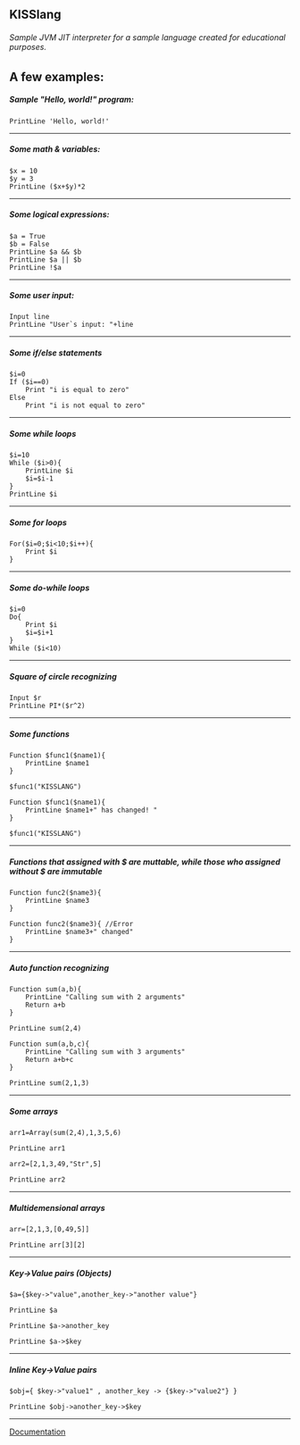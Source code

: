 ## KISSlang

###### Sample JVM JIT interpreter for a sample language created for educational purposes.

## A few examples:

##### Sample "Hello, world!" program:
```
PrintLine 'Hello, world!'
```
****
##### Some math & variables:
```
$x = 10
$y = 3
PrintLine ($x+$y)*2
```
****
##### Some logical expressions:
```
$a = True
$b = False
PrintLine $a && $b
PrintLine $a || $b
PrintLine !$a
```
****
##### Some user input:
```
Input line
PrintLine "User`s input: "+line
```
****
##### Some if/else statements
```
$i=0
If ($i==0)
    Print "i is equal to zero"
Else
    Print "i is not equal to zero"
```
****
##### Some while loops
```
$i=10
While ($i>0){
    PrintLine $i
    $i=$i-1
}
PrintLine $i
```
****
##### Some for loops
```
For($i=0;$i<10;$i++){
    Print $i
}
```
****
##### Some do-while loops
```
$i=0
Do{
    Print $i
    $i=$i+1
}
While ($i<10)
```
****
##### Square of circle recognizing
```
Input $r
PrintLine PI*($r^2)
```
****
##### Some functions 
```
Function $func1($name1){
    PrintLine $name1
}

$func1("KISSLANG")

Function $func1($name1){
    PrintLine $name1+" has changed! "
}

$func1("KISSLANG")
```
****
##### Functions that assigned with $ are muttable, while those who assigned without $ are immutable
```
Function func2($name3){
    PrintLine $name3
}

Function func2($name3){ //Error
    PrintLine $name3+" changed"
}
```
****
##### Auto function recognizing
```
Function sum(a,b){
    PrintLine "Calling sum with 2 arguments"
    Return a+b
}

PrintLine sum(2,4)

Function sum(a,b,c){
    PrintLine "Calling sum with 3 arguments"
    Return a+b+c
}

PrintLine sum(2,1,3)
```
****
#####  Some arrays
````
arr1=Array(sum(2,4),1,3,5,6)

PrintLine arr1

arr2=[2,1,3,49,"Str",5]

PrintLine arr2
````
****
##### Multidemensional arrays

````
arr=[2,1,3,[0,49,5]]

PrintLine arr[3][2]
````
****
##### Key->Value pairs (Objects)
````
$a={$key->"value",another_key->"another value"}

PrintLine $a

PrintLine $a->another_key

PrintLine $a->$key

````
****
##### Inline Key->Value pairs

````
$obj={ $key->"value1" , another_key -> {$key->"value2"} }

PrintLine $obj->another_key->$key
````
****

<a href="docs.html">Documentation</a>
